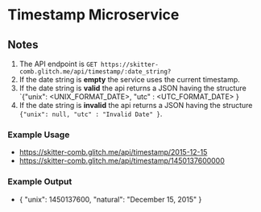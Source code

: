 # Timestamp Microservice

## Notes
1. The API endpoint is `GET https://skitter-comb.glitch.me/api/timestamp/:date_string?`
2. If the date string is **empty** the service uses the current timestamp.
3. If the date string is **valid** the api returns a JSON having the structure 
`{"unix": <UNIX_FORMAT_DATE>, "utc" : <UTC_FORMAT_DATE> }
4. If the date string is **invalid** the api returns a JSON having the structure `{"unix": null, "utc" : "Invalid Date" }`.

### Example Usage
* https://skitter-comb.glitch.me/api/timestamp/2015-12-15
* https://skitter-comb.glitch.me/api/timestamp/1450137600000

### Example Output
* { "unix": 1450137600, "natural": "December 15, 2015" }